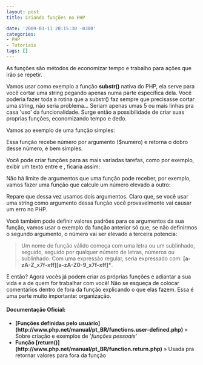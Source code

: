 ```yaml
---
layout: post
title: Criando funções no PHP

date: '2009-03-11 20:15:30 -0300'
categories:
- PHP
- Tutoriais
tags: []
---
```

As funções são métodos de economizar tempo e trabalho para ações que irão se repetir.

Vamos usar como exemplo a função <strong>substr()</strong> nativa do PHP, ela serve para você cortar uma string pegando apenas numa parte específica dela. Você poderia fazer toda a rotina que a substr() faz sempre que precisasse cortar uma string, não seria problema... Seriam apenas umas 5 ou mais linhas pra casa 'uso' da funcionalidade. Surge então a possibilidade de criar suas proprias funções, economizando tempo e dedo.

Vamos ao exemplo de uma função simples:


<div data-gist-id="b2c0f689957d2fd19106" data-gist-show-loading="false"></div>

Essa função recebe número por argumento ($numero) e retorna o dobro desse número, é bem simples.

Você pode criar funções para as mais variadas tarefas, como por exemplo, exibir um texto entre  e
, ficaria assim:


<div data-gist-id="62e0eff089a5329a4a01" data-gist-show-loading="false"></div>

Não há limite de argumentos que uma função pode receber, por exemplo, vamos fazer uma função que calcule um número elevado a outro:


<div data-gist-id="da000f4d3dec828e8012" data-gist-show-loading="false"></div>

Repare que dessa vez usamos dois argumentos. Claro que, se você usar uma string como argumento dessa função você provavelmente vai causar um erro no PHP.

Você também pode definir valores padrões para os argumentos da sua função, vamos usar o exemplo da função anterior só que, se não definirmos o segundo argumento, o número vai ser elevado a terceira potencia:


<div data-gist-id="c909abdd5861b46c70b6" data-gist-show-loading="false"></div>


> Um nome de função válido começa com uma letra ou um sublinhado, seguido, seguido por qualquer número de letras, números ou sublinhado. Com uma expressão regular, seria expressado com: <strong>[a-zA-Z_x7f-xff][a-zA-Z0-9_x7f-xff]*</strong>.

E então? Agora vocês já podem criar as próprias funções e adiantar a sua vida e a de quem for trabalhar com você! Não se esqueça de colocar comentários dentro de fora da função explicando o que elas fazem. Essa é uma parte muito importante: organização.

#### Documentação Oficial:
<ul>
<li><strong>[Funções definidas pelo usuário](http://www.php.net/manual/pt_BR/functions.user-defined.php)</strong> » Sobre criação e exemplos de '<em>funções pessoais</em>'</li>
<li><strong>Função [return()](http://www.php.net/manual/pt_BR/function.return.php)</strong> » Usada pra retornar valores para fora da função</li>
</ul>
